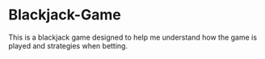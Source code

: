 # Blackjack-Game
This is a blackjack game designed to help me understand how the game is played and strategies when betting.
